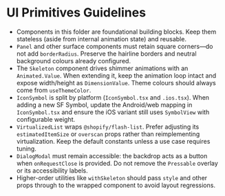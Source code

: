 # UI Primitives Guidelines

- Components in this folder are foundational building blocks. Keep them stateless (aside from internal animation state) and reusable.
- `Panel` and other surface components must retain square corners—do not add `borderRadius`. Preserve the hairline borders and neutral background colours already configured.
- The `Skeleton` component drives shimmer animations with an `Animated.Value`. When extending it, keep the animation loop intact and expose width/height as `DimensionValue`. Theme colours should always come from `useThemeColor`.
- `IconSymbol` is split by platform (`IconSymbol.tsx` and `.ios.tsx`). When adding a new SF Symbol, update the Android/web mapping in `IconSymbol.tsx` and ensure the iOS variant still uses `SymbolView` with configurable weight.
- `VirtualizedList` wraps `@shopify/flash-list`. Prefer adjusting its `estimatedItemSize` or `overscan` props rather than reimplementing virtualization. Keep the default constants unless a use case requires tuning.
- `DialogModal` must remain accessible: the backdrop acts as a button when `onRequestClose` is provided. Do not remove the `Pressable` overlay or its accessibility labels.
- Higher-order utilities like `withSkeleton` should pass `style` and other props through to the wrapped component to avoid layout regressions.
